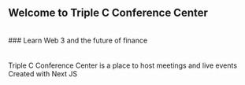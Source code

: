 ## Welcome to Triple C Conference Center
<br/>
### Learn Web 3 and the future of finance
<br/>
<br/>
<br/>
Triple C Conference Center is a place to host meetings and live events
<br/>
Created with Next JS
